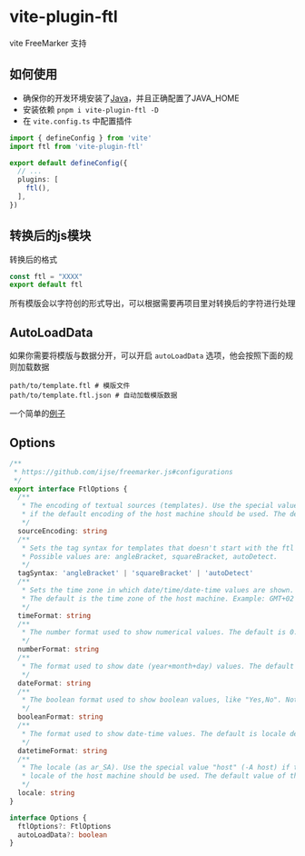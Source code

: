 # vite-plugin-ftl

vite FreeMarker 支持

## 如何使用

- 确保你的开发环境安装了[Java](https://dev.java/download/)，并且正确配置了JAVA_HOME
- 安装依赖 `pnpm i vite-plugin-ftl -D`
- 在 `vite.config.ts` 中配置插件

```ts
import { defineConfig } from 'vite'
import ftl from 'vite-plugin-ftl'

export default defineConfig({
  // ...
  plugins: [
    ftl(),
  ],
})
```

## 转换后的js模块

转换后的格式

```js
const ftl = "XXXX"
export default ftl
```

所有模版会以字符创的形式导出，可以根据需要再项目里对转换后的字符进行处理

## AutoLoadData

如果你需要将模版与数据分开，可以开启 `autoLoadData` 选项，他会按照下面的规则加载数据

```text
path/to/template.ftl # 模版文件
path/to/template.ftl.json # 自动加载模版数据
```

一个简单的[例子](./packages/demo)

## Options

```ts
/**
 * https://github.com/ijse/freemarker.js#configurations
 */
export interface FtlOptions {
  /**
   * The encoding of textual sources (templates). Use the special value "host"(-E host)
   * if the default encoding of the host machine should be used. The default is "ISO-8859-1".
   */
  sourceEncoding: string
  /**
   * Sets the tag syntax for templates that doesn't start with the ftl directive.
   * Possible values are: angleBracket, squareBracket, autoDetect.
   */
  tagSyntax: 'angleBracket' | 'squareBracket' | 'autoDetect'
  /**
   * Sets the time zone in which date/time/date-time values are shown.
   * The default is the time zone of the host machine. Example: GMT+02
   */
  timeFormat: string
  /**
   * The number format used to show numerical values. The default is 0.############
   */
  numberFormat: string
  /**
   * The format used to show date (year+month+day) values. The default is locale dependent.
   */
  dateFormat: string
  /**
   * The boolean format used to show boolean values, like "Yes,No". Not "true,false"; use {myBool}.
   */
  booleanFormat: string
  /**
   * The format used to show date-time values. The default is locale dependent.
   */
  datetimeFormat: string
  /**
   * The locale (as ar_SA). Use the special value "host" (-A host) if the default
   * locale of the host machine should be used. The default value of the option is en_US.
   */
  locale: string
}

interface Options {
  ftlOptions?: FtlOptions
  autoLoadData?: boolean
}
```
